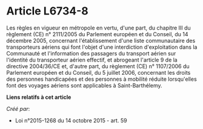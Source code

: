 # Article L6734-8

Les règles en vigueur en métropole en vertu, d'une part, du chapitre III du règlement (CE) n° 2111/2005 du Parlement européen
et du Conseil, du 14 décembre 2005, concernant l'établissement d'une liste communautaire des transporteurs aériens qui font
l'objet d'une interdiction d'exploitation dans la Communauté et l'information des passagers du transport aérien sur
l'identité du transporteur aérien effectif, et abrogeant l'article 9 de la directive 2004/36/CE et, d'autre part, du
règlement (CE) n° 1107/2006 du Parlement européen et du Conseil, du 5 juillet 2006, concernant les droits des personnes
handicapées et des personnes à mobilité réduite lorsqu'elles font des voyages aériens sont applicables à Saint-Barthélemy.

**Liens relatifs à cet article**

_Créé par_:

  - Loi n°2015-1268 du 14 octobre 2015 - art. 59

